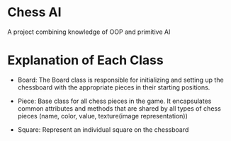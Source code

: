 # Chess AI
 A project combining knowledge of OOP and primitive AI

# Explanation of Each Class
+ Board: The Board class is responsible for initializing and setting up the chessboard with the appropriate pieces in their starting positions. 

+ Piece: Base class for all chess pieces in the game. It encapsulates common attributes and methods that are shared by all types of chess pieces (name, color, value, texture(image representation))

+ Square: Represent an individual square on the chessboard 